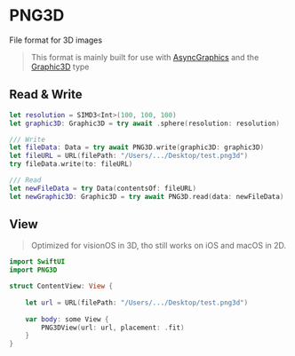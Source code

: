 # PNG3D

File format for 3D images

> This format is mainly built for use with [AsyncGraphics](https://github.com/heestand-xyz/AsyncGraphics) and the [Graphic3D](https://heestand-xyz.github.io/AsyncGraphics-Docs/documentation/asyncgraphics/graphic3d) type


## Read & Write

```swift
let resolution = SIMD3<Int>(100, 100, 100)
let graphic3D: Graphic3D = try await .sphere(resolution: resolution)

/// Write
let fileData: Data = try await PNG3D.write(graphic3D: graphic3D)
let fileURL = URL(filePath: "/Users/.../Desktop/test.png3d")
try fileData.write(to: fileURL)

/// Read
let newFileData = try Data(contentsOf: fileURL)
let newGraphic3D: Graphic3D = try await PNG3D.read(data: newFileData)
```

## View

> Optimized for visionOS in 3D, tho still works on iOS and macOS in 2D.

```swift
import SwiftUI
import PNG3D

struct ContentView: View {
    
    let url = URL(filePath: "/Users/.../Desktop/test.png3d")
        
    var body: some View {
        PNG3DView(url: url, placement: .fit)
    }
}
```
